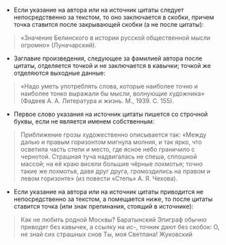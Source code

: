 - Если указание на автора или на источник цитаты следует непосредственно за текстом, то оно заключается в скобки, причем точка ставится после закрывающей скобки (а не после цитаты):
> «Значение Белинского в истории русской общественной мысли огромно» (Луначарский).

- Заглавие произведения, следующее за фамилией автора после цитаты, отделяется точкой и не заключается в кавычки; точкой же отделяются выходные данные:
> «Надо уметь употреблять слова, которые наиболее точно и наиболее тонко выражали бы мысли, волнующие художника» (Фадеев А. А. Литература и жизнь. М., 1939. С. 155).

- Первое слово указания на источник цитаты пишется со строчной буквы, если не является именем собственным:
> Приближение грозы художественно описывается так: «Между далью и правым горизонтом мигнула молния, и так ярко, что осветила часть степи и место, где ясное небо граничило с чернотой. Страшная туча надвигалась не спеша, сплошной массой; на её краю висели большие чёрные лохмотья; точно такие же лохмотья, давя друг друга, громоздились на правом и левом горизонте» (из повести «Степь» А. Я. Чехова).

- Если указание на автора или на источник цитаты приводится не непосредственно за текстом, а помещается ниже, то после цитаты ставится точка (или знак препинания, стоящий в источнике):
> Как не любить родной Москвы?
> Баратынский
> Эпиграф обычно приводят без кавычек, а ссылку на ис-, точник дают без скобок:
> О, не знай сих страшных снов 
> Ты, моя Светлана!
> Жуковский
